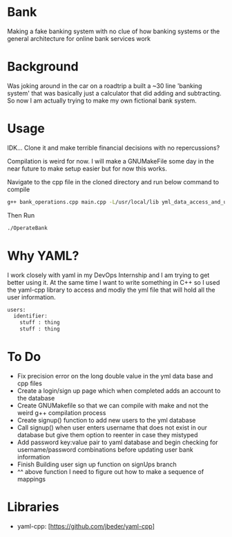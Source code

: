 # Bank
Making a fake banking system with no clue of how banking systems or the general
architecture for online bank services work

# Background
Was joking around in the car on a roadtrip a built a ~30 line 'banking system' that was
basically just a calculator that did adding and subtracting. So now I am actually
trying to make my own fictional bank system. 

# Usage
IDK... Clone it and make terrible financial decisions with no repercussions?

Compilation is weird for now. I will make a GNUMakeFile some day in the near future to
make setup easier but for now this works.

Navigate to the cpp file in the cloned directory and run below command to compile
```bash
g++ bank_operations.cpp main.cpp -L/usr/local/lib yml_data_access_and_updating.cpp -lyaml-cpp -o OperateBank
```

Then Run
```bash
./OperateBank
```

# Why YAML?
I work closely with yaml in my DevOps Internship and I am trying to get better 
using it. At the same time I want to write something in C++ so I used the yaml-cpp
library to access and modiy the yml file that will hold all the user information.

```bash
users:
  identifier:
    stuff : thing
    stuff : thing
```
# To Do
* Fix precision error on the long double value in the yml data base and cpp files
* Create a login/sign up page which when completed adds an account to the database
* Create GNUMakefile so that we can compile with make and not the weird g++ compilation process
* Create signup() function to add new users to the yml database
* Call signup() when user enters username that does not exist in our database but give
them option to reenter in case they mistyped
* Add password key:value pair to yaml database and begin checking for username/password
combinations before updating user bank information
* Finish Building user sign up function on signUps branch
* ^^ above function I need to figure out how to make a sequence of mappings 

# Libraries
* yaml-cpp: [https://github.com/jbeder/yaml-cpp]
